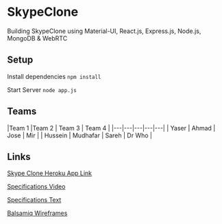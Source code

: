 # SkypeClone
Building SkypeClone using Material-UI, React.js, Express.js, Node.js, MongoDB &amp; WebRTC
## Setup
Install dependencies
`npm install`

Start Server
`node app.js`

## Teams

|Team 1   |Team 2   | Team 3  | Team 4  |
|---|---|---|---|---|
| Yaser  | Ahmad  |  Jose |  Mir |
| Hussein |  Mudhafar | Sareh  | Dr Who  |


## Links

[Skype Clone Heroku App Link](https://skypeclone.herokuapp.com)

[Specifications Video](https://www.youtube.com/watch?v=veXSDyUSEhU&t=120s)

[Specifications Text](https://docs.google.com/document/d/1OKEbxG-_T5YPyowL-Aj-ObFq34ijqBRq7_JPOJXZqkA/edit?usp=sharing)

[Balsamiq Wireframes](https://balsamiq.cloud/ssflf/p94t/r3C88)
